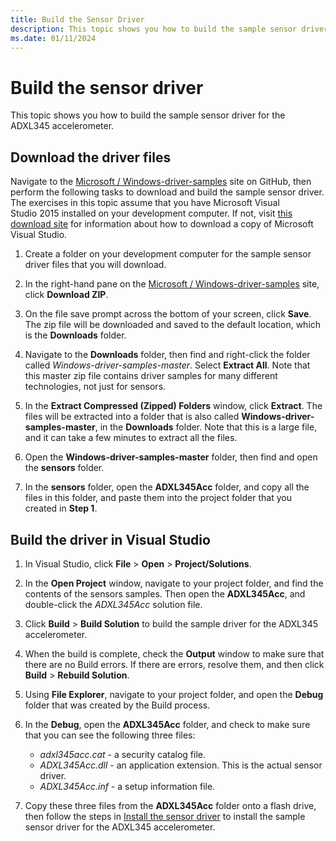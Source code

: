 ```yaml
---
title: Build the Sensor Driver
description: This topic shows you how to build the sample sensor driver for the ADXL345 accelerometer.
ms.date: 01/11/2024
---
```


# Build the sensor driver

This topic shows you how to build the sample sensor driver for the ADXL345 accelerometer.

## Download the driver files

Navigate to the [Microsoft / Windows-driver-samples](https://github.com/Microsoft/Windows-driver-samples) site on GitHub, then perform the following tasks to download and build the sample sensor driver. The exercises in this topic assume that you have Microsoft Visual Studio 2015 installed on your development computer. If not, visit [this download site](https://visualstudio.microsoft.com/downloads/) for information about how to download a copy of Microsoft Visual Studio.

1. Create a folder on your development computer for the sample sensor driver files that you will download.

1. In the right-hand pane on the [Microsoft / Windows-driver-samples](https://github.com/Microsoft/Windows-driver-samples) site, click **Download ZIP**.

1. On the file save prompt across the bottom of your screen, click **Save**. The zip file will be downloaded and saved to the default location, which is the **Downloads** folder.

1. Navigate to the **Downloads** folder, then find and right-click the folder called *Windows-driver-samples-master*. Select **Extract All**. Note that this master zip file contains driver samples for many different technologies, not just for sensors.

1. In the **Extract Compressed (Zipped) Folders** window, click **Extract**. The files will be extracted into a folder that is also called **Windows-driver-samples-master**, in the **Downloads** folder. Note that this is a large file, and it can take a few minutes to extract all the files.

1. Open the **Windows-driver-samples-master** folder, then find and open the **sensors** folder.

1. In the **sensors** folder, open the **ADXL345Acc** folder, and copy all the files in this folder, and paste them into the project folder that you created in **Step 1**.

## Build the driver in Visual Studio

1. In Visual Studio, click **File** &gt; **Open** &gt; **Project/Solutions**.

1. In the **Open Project** window, navigate to your project folder, and find the contents of the sensors samples. Then open the **ADXL345Acc**, and double-click the *ADXL345Acc* solution file.

1. Click **Build** &gt; **Build Solution** to build the sample driver for the ADXL345 accelerometer.

1. When the build is complete, check the **Output** window to make sure that there are no Build errors. If there are errors, resolve them, and then click **Build** &gt; **Rebuild Solution**.

1. Using **File Explorer**, navigate to your project folder, and open the **Debug** folder that was created by the Build process.

1. In the **Debug**, open the **ADXL345Acc** folder, and check to make sure that you can see the following three files:

    - *adxl345acc.cat* - a security catalog file.
    - *ADXL345Acc.dll* - an application extension. This is the actual sensor driver.
    - *ADXL345Acc.inf* - a setup information file.

1. Copy these three files from the **ADXL345Acc** folder onto a flash drive, then follow the steps in [Install the sensor driver](install-the-sensor-driver.md) to install the sample sensor driver for the ADXL345 accelerometer.
